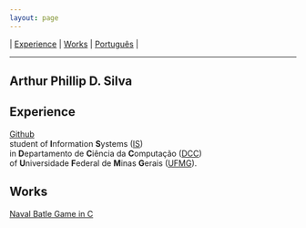 ```yaml
---
layout: page
---
```

| [Experience](#experience) | [Works](#works) | [Português](index.md) |
- - -

## **Art**hur **Phil**lip D. Silva

## Experience
[Github](https://github.com/artphil7) </br>
student of **I**nformation **S**ystems ([IS](http://dcc.ufmg.br/dcc/?q=en/node/353)) </br>
in **D**epartamento de **C**iência da **C**omputação ([DCC](http://dcc.ufmg.br/dcc/?q=en)) </br>
of **U**niversidade **F**ederal de **M**inas **G**erais ([UFMG](https://www.ufmg.br/)).

## Works
[Naval Batle Game in C](https://github.com/artphil7/naval_batle_game)
